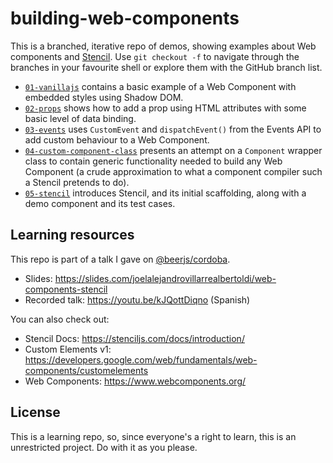 # building-web-components

This is a branched, iterative repo of demos, showing examples about Web components and [Stencil](https://stenciljs.com). Use `git checkout -f` to navigate through the branches in your favourite shell or explore them with the GitHub branch list.

- [`01-vanillajs`](https://github.com/joelalejandro/building-web-components/tree/01-vanillajs) contains a basic example of a Web Component with embedded styles using Shadow DOM.
- [`02-props`](https://github.com/joelalejandro/building-web-components/tree/02-props) shows how to add a prop using HTML attributes with some basic level of data binding.
- [`03-events`](https://github.com/joelalejandro/building-web-components/tree/03-events) uses `CustomEvent` and `dispatchEvent()` from the Events API to add custom behaviour to a Web Component.
- [`04-custom-component-class`](https://github.com/joelalejandro/building-web-components/tree/04-custom-component-class) presents an attempt on a `Component` wrapper class to contain generic functionality needed to build any Web Component (a crude approximation to what a component compiler such a Stencil pretends to do).
- [`05-stencil`](https://github.com/joelalejandro/building-web-components/tree/05-stencil/demo-component) introduces Stencil, and its initial scaffolding, along with a demo component and its test cases.

## Learning resources

This repo is part of a talk I gave on [@beerjs/cordoba](https://github.com/beerjs/cordoba).

- Slides: https://slides.com/joelalejandrovillarrealbertoldi/web-components-stencil
- Recorded talk: https://youtu.be/kJQottDiqno (Spanish)

You can also check out:

- Stencil Docs: https://stenciljs.com/docs/introduction/
- Custom Elements v1: https://developers.google.com/web/fundamentals/web-components/customelements
- Web Components: https://www.webcomponents.org/

## License

This is a learning repo, so, since everyone's a right to learn, this is an unrestricted project. Do with it as you please.

